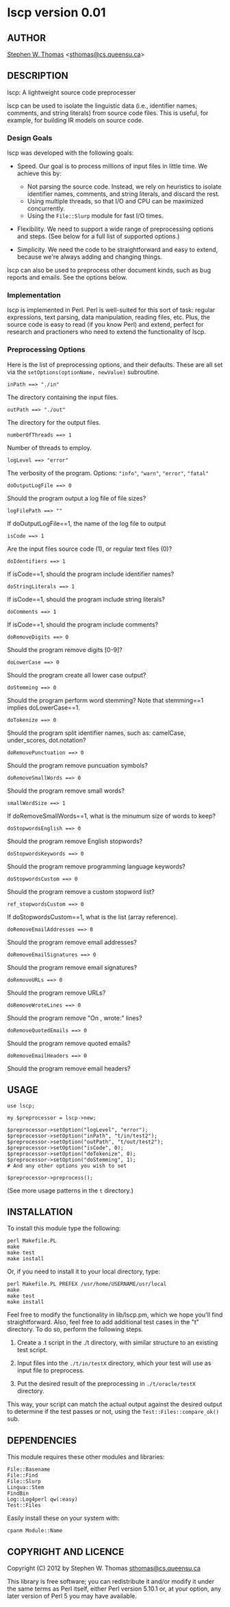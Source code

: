 lscp version 0.01
=================

AUTHOR
------

[Stephen W. Thomas](http://research.cs.queensu.ca/~sthomas/) <<sthomas@cs.queensu.ca>>


DESCRIPTION
-----------

lscp: A lightweight source code preprocesser

lscp can be used to isolate the linguistic data
(i.e., identifier names, comments, and string literals) from source code files.
This is useful, for example, for building IR models on source code.


### Design Goals

lscp was developed with the following goals:

* Speed. Our goal is to process millions of input files in little time. We achieve this by:
  * Not parsing the source code. Instead, we rely on heuristics to
    isolate identifier names, comments, and string literals, and discard the rest.
  * Using multiple threads, so that I/O and CPU can be maximized concurrently.
  * Using the `File::Slurp` module for fast I/O times.
 
* Flexibility. We need to support a wide range of preprocessing options and steps. 
  (See below for a full list of supported options.)

* Simplicity. We need the code to be straightforward and easy to extend, because
  we're always adding and changing things.

lscp can also be used to preprocess other document kinds, such as bug reports
and emails. See the options below.

### Implementation

lscp is implemented in Perl. Perl is well-suited for this sort of task:
regular expressions, text parsing, data manipulation, reading files, etc. 
Plus, the source code is easy to read (if you know Perl) and extend, 
perfect for research and practioners who need to extend the functionality of
lscp.

### Preprocessing Options

Here is the list of preprocessing options, and their defaults. These are all set
via the `setOptions(optionName, newValue)` subroutine.

    inPath ==> "./in" 
The directory containing the input files.

    outPath ==> "./out" 
The directory for the output files.

    numberOfThreads ==> 1 
Number of threads to employ.

    logLevel ==> "error"
The verbosity of the program. 
Options: `"info"`, `"warn"`, `"error"`, `"fatal"`

    doOutputLogFile ==> 0
Should the program output a log file of file sizes?

    logFilePath ==> ""
If doOutputLogFile==1, the name of the log file to output

    isCode ==> 1
Are the input files source code (1), or regular text files (0)?

    doIdentifiers ==> 1
If isCode==1, should the program include identifier names?

    doStringLiterals ==> 1
If isCode==1, should the program include string literals?

    doComments ==> 1
If isCode==1, should the program include comments?

    doRemoveDigits ==> 0
Should the program remove digits [0-9]?

    doLowerCase ==> 0
Should the program create all lower case output?

    doStemming ==> 0
Should the program perform word stemming?
Note that stemming==1 implies doLowerCase==1. 

    doTokenize ==> 0
Should the program split identifier names, such as:
camelCase, under_scores, dot.notation?

    doRemovePunctuation ==> 0
Should the program remove puncuation symbols?

    doRemoveSmallWords ==> 0
Should the program remove small words?

    smallWordSize ==> 1
If doRemoveSmallWords==1, what is the minumum size of words to keep?

    doStopwordsEnglish ==> 0
Should the program remove English stopwords?

    doStopwordsKeywords ==> 0
Should the program remove programming language keywords?

    doStopwordsCustom ==> 0
Should the program remove a custom stopword list?

    ref_stopwordsCustom ==> 0
If doStopwordsCustom==1, what is the list (array reference). 

    doRemoveEmailAddresses ==> 0
Should the program remove email addresses?

    doRemoveEmailSignatures ==> 0
Should the program remove email signatures?

    doRemoveURLs ==> 0
Should the program remove URLs?

    doRemoveWroteLines ==> 0
Should the program remove "On <date>, <person> wrote:" lines?

    doRemoveQuotedEmails ==> 0
Should the program remove quoted emails?

    doRemoveEmailHeaders ==> 0
Should the program remove email headers?


USAGE
-----

    use lscp;
    
    my $preprocessor = lscp->new;
    
    $preprocessor->setOption("logLevel", "error");
    $preprocessor->setOption("inPath", "t/in/test2");
    $preprocessor->setOption("outPath", "t/out/test2");
    $preprocessor->setOption("isCode", 0);
    $preprocessor->setOption("doTokenize", 0);
    $preprocessor->setOption("doStemming", 1);
    # And any other options you wish to set
    
    $preprocessor->preprocess();


(See more usage patterns in the `t` directory.)



INSTALLATION
------------

To install this module type the following:

    perl Makefile.PL
    make
    make test
    make install

Or, if you need to install it to your local directory, type:

    perl Makefile.PL PREFEX /usr/home/USERNAME/usr/local
    make
    make test
    make install

Feel free to modify the functionality in lib/lscp.pm, which we hope you'll find
straightforward. Also, feel free to add additional test cases in the "t"
directory. To do so, perform the following steps.

1. Create a .t script in the ./t directory, with similar structure to an
existing test script.

2. Input files into the `./t/in/testX` directory, which your test will use as
input file to preprocess.

3. Put the desired result of the preprocessing in `./t/oracle/testX` directory.

This way, your script can match the actual output against the desired output to
determine if the test passes or not, using the `Test::Files::compare_ok()` sub.


DEPENDENCIES
------------

This module requires these other modules and libraries:

    File::Basename
    File::Find
    File::Slurp
    Lingua::Stem
    FindBin
    Log::Log4perl qw(:easy)
    Test::Files

Easily install these on your system with:

    cpanm Module::Name

COPYRIGHT AND LICENCE
---------------------

Copyright (C) 2012 by Stephen W. Thomas <sthomas@cs.queensu.ca>

This library is free software; you can redistribute it and/or modify
it under the same terms as Perl itself, either Perl version 5.10.1 or,
at your option, any later version of Perl 5 you may have available.


